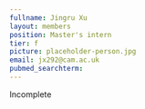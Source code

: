 ```yaml
---
fullname: Jingru Xu
layout: members
position: Master's intern
tier: f
picture: placeholder-person.jpg
email: jx292@cam.ac.uk 
pubmed_searchterm: 
---
```


Incomplete